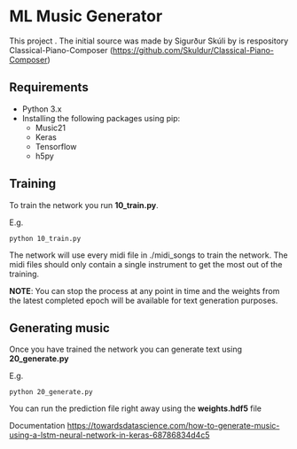 # ML Music Generator
This project .
The initial source was made by Sigurður Skúli by is respository Classical-Piano-Composer
(https://github.com/Skuldur/Classical-Piano-Composer)




## Requirements

* Python 3.x
* Installing the following packages using pip:
	* Music21
	* Keras
	* Tensorflow
	* h5py

## Training

To train the network you run **10_train.py**.

E.g.

```
python 10_train.py
```

The network will use every midi file in ./midi_songs to train the network. The midi files should only contain a single instrument to get the most out of the training.

**NOTE**: You can stop the process at any point in time and the weights from the latest completed epoch will be available for text generation purposes.

## Generating music

Once you have trained the network you can generate text using **20_generate.py**

E.g.

```
python 20_generate.py
```

You can run the prediction file right away using the **weights.hdf5** file


Documentation
https://towardsdatascience.com/how-to-generate-music-using-a-lstm-neural-network-in-keras-68786834d4c5
		